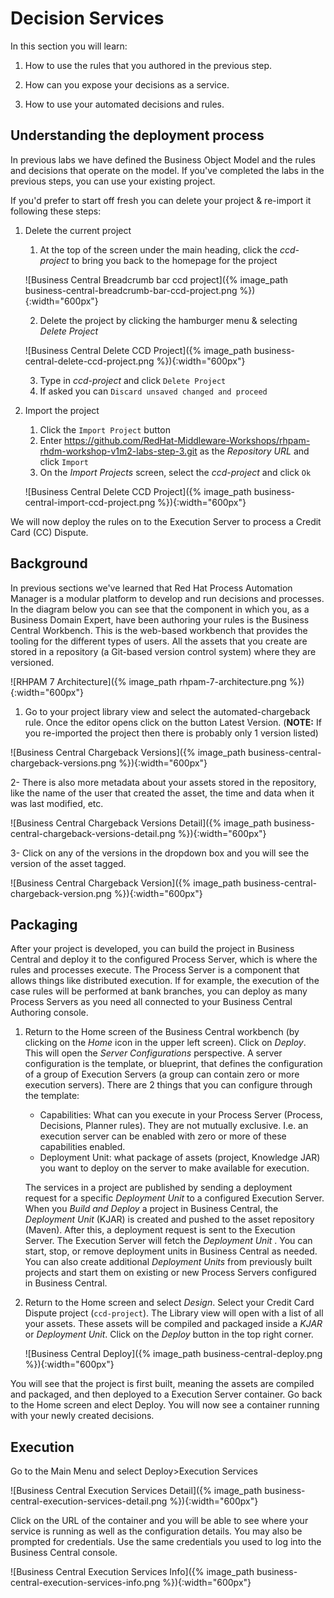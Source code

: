 
# Decision Services

In this section you will learn:

1. How to use the rules that you authored in the previous step.

2. How can you expose your decisions as a service.

3. How to use your automated decisions and rules.


## Understanding the deployment process

In previous labs we have defined the Business Object Model and the rules and decisions that operate on the model. If you've completed the labs in the previous steps, you can use your existing project.

If you'd prefer to start off fresh you can delete your project & re-import it following these steps:

1. Delete the current project

    1. At the top of the screen under the main heading, click the _ccd-project_ to bring you back to the homepage for the project

    ![Business Central Breadcrumb bar ccd project]({% image_path business-central-breadcrumb-bar-ccd-project.png %}){:width="600px"}

    2. Delete the project by clicking the hamburger menu & selecting _Delete Project_

    ![Business Central Delete CCD Project]({% image_path business-central-delete-ccd-project.png %}){:width="600px"}

    3. Type in _ccd-project_ and click `Delete Project`
    4. If asked you can `Discard unsaved changed and proceed`

2. Import the project
    1. Click the `Import Project` button
    2. Enter https://github.com/RedHat-Middleware-Workshops/rhpam-rhdm-workshop-v1m2-labs-step-3.git as the _Repository URL_ and click `Import`
    3. On the _Import Projects_ screen, select the _ccd-project_ and click `Ok`

    ![Business Central Delete CCD Project]({% image_path business-central-import-ccd-project.png %}){:width="600px"}

We will now deploy the rules on to the Execution Server to process a Credit Card (CC) Dispute.

## Background

In previous sections we've learned that Red Hat Process Automation Manager is a modular platform to develop and run decisions and processes. In the diagram below you can see that the component in which you, as a Business Domain Expert, have been authoring your rules is the Business Central Workbench. This is the web-based workbench that provides the tooling for the different types of users. All the assets that you create are stored in a repository (a Git-based version control system) where they are versioned.

![RHPAM 7 Architecture]({% image_path rhpam-7-architecture.png %}){:width="600px"}

1. Go to your project library view and select the automated-chargeback rule. Once the editor opens click on the button Latest Version. (**NOTE:** If you re-imported the project then there is probably only 1 version listed)

![Business Central Chargeback Versions]({% image_path business-central-chargeback-versions.png %}){:width="600px"}

2- There is also more metadata about your assets stored in the repository, like the name of the user that created the asset, the time and data when it was last modified, etc.

![Business Central Chargeback Versions Detail]({% image_path business-central-chargeback-versions-detail.png %}){:width="600px"}

3- Click on any of the versions in the dropdown box and you will see the version of the asset tagged.

![Business Central Chargeback Version]({% image_path business-central-chargeback-version.png %}){:width="600px"}

## Packaging

After your project is developed, you can build the project in Business Central and deploy it to the configured Process Server, which is where the rules and processes execute. The Process Server is a component that allows things like distributed execution. If for example, the execution of the case rules will be performed at bank branches, you can deploy as many Process Servers as you need all connected to your Business Central Authoring console.


1. Return to the Home screen of the Business Central workbench (by clicking on the _Home_ icon in the upper left screen). Click on _Deploy_. This will open the _Server Configurations_ perspective. A server configuration is the template, or blueprint, that defines the configuration of a group of Execution Servers (a group can contain zero or more execution servers). There are 2 things that you can configure through the template:

    - Capabilities: What can you execute in your Process Server (Process, Decisions, Planner rules). They are not mutually exclusive. I.e. an execution server can be enabled with zero or more of these capabilities enabled.
    - Deployment Unit: what package of assets (project, Knowledge JAR) you want to deploy on the server to make available for execution.

    The services in a project are published by sending a deployment request for a specific _Deployment Unit_ to a configured Execution Server. When you _Build and Deploy_ a project in Business Central, the _Deployment Unit_ (KJAR) is created and pushed to the asset repository (Maven). After this, a deployment request is sent to the Execution Server. The Execution Server will fetch the _Deployment Unit_ . You can start, stop, or remove deployment units in Business Central as needed. You can also create additional _Deployment Units_ from previously built projects and start them on existing or new Process Servers configured in Business Central.

2. Return to the Home screen and select _Design_. Select your Credit Card Dispute project (`ccd-project`). The Library view will open with a list of all your assets. These assets will be compiled and packaged inside a _KJAR_ or _Deployment Unit_. Click on the _Deploy_ button in the top right corner.

    ![Business Central Deploy]({% image_path business-central-deploy.png %}){:width="600px"}

You will see that the project is first built, meaning the assets are compiled and packaged, and then deployed to a Execution Server container. Go back to the Home screen and elect Deploy. You will now see a container running with your newly created decisions.


## Execution

Go to the Main Menu and select Deploy>Execution Services

![Business Central Execution Services Detail]({% image_path business-central-execution-services-detail.png %}){:width="600px"}

Click on the URL of the container and you will be able to see where your service is running as well as the configuration details. You may also be prompted for credentials. Use the same credentials you used to log into the Business Central console.

![Business Central Execution Services Info]({% image_path business-central-execution-services-info.png %}){:width="600px"}
